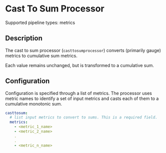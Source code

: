 # Cast To Sum Processor

Supported pipeline types: metrics

## Description

The cast to sum processor (`casttosumprocessor`) converts (primarily gauge)
metrics to cumulative sum metrics.

Each value remains unchanged, but is transformed to a cumulative sum.

## Configuration

Configuration is specified through a list of metrics. The processor uses metric
names to identify a set of input metrics and casts each of them to a cumulative
monotonic sum.

```yaml
casttosum:
  # list input metrics to convert to sums. This is a required field.
  metrics:
    - <metric_1_name>
    - <metric_2_name>
    .
    .
    - <metric_n_name>
```
